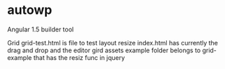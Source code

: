 # autowp
Angular 1.5 builder tool

Grid grid-test.html is file to test layout resize
index.html has currently the drag and drop and the editor
gird assets example folder belongs to grid-example that has the resiz func in jquery
